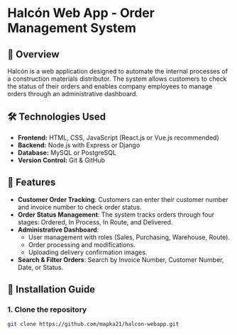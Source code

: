 # Halcón Web App - Order Management System

## 📌 Overview
Halcón is a web application designed to automate the internal processes of a construction materials distributor. The system allows customers to check the status of their orders and enables company employees to manage orders through an administrative dashboard.

## 🛠 Technologies Used
- **Frontend:** HTML, CSS, JavaScript (React.js or Vue.js recommended)
- **Backend:** Node.js with Express or Django
- **Database:** MySQL or PostgreSQL
- **Version Control:** Git & GitHub

## 🔑 Features
- **Customer Order Tracking**: Customers can enter their customer number and invoice number to check order status.
- **Order Status Management**: The system tracks orders through four stages: Ordered, In Process, In Route, and Delivered.
- **Administrative Dashboard**:
  - User management with roles (Sales, Purchasing, Warehouse, Route).
  - Order processing and modifications.
  - Uploading delivery confirmation images.
- **Search & Filter Orders**: Search by Invoice Number, Customer Number, Date, or Status.

## 🚀 Installation Guide
### **1. Clone the repository**
```bash
git clone https://github.com/mapka21/halcon-webapp.git
